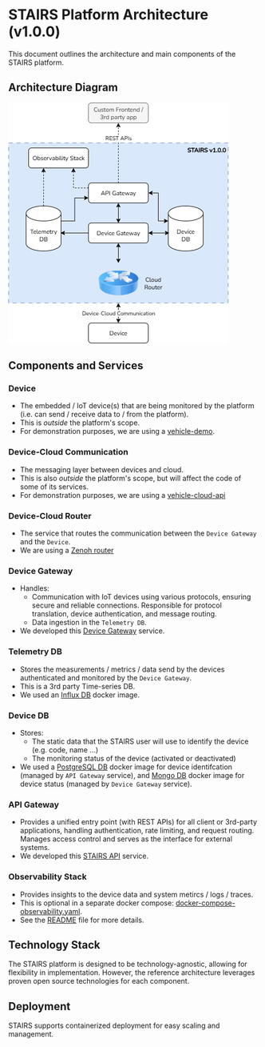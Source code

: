 # STAIRS Platform Architecture (v1.0.0)

This document outlines the architecture and main components of the STAIRS platform.


## Architecture Diagram

![STAIRS Overall Architecture](<STAIRS-Overall Architecture.drawio.png>)

## Components and Services

### Device
* The embedded / IoT device(s) that are being monitored by the platform (i.e. can send / receive data to / from the platform).
* This is *outside* the platform's scope.
* For demonstration purposes, we are using a [vehicle-demo](../devices/).

### Device-Cloud Communication
* The messaging layer between devices and cloud.
* This is also *outside* the platform's scope, but will affect the code of some of its services.
* For demonstration purposes, we are using a [vehicle-cloud-api](../api/)

### Device-Cloud Router
* The service that routes the communication between the `Device Gateway` and the `Device`.
* We are using a [Zenoh router](../docker/backend/cloud_router/)

### Device Gateway
* Handles:
    - Communication with IoT devices using various protocols, ensuring secure and reliable connections. Responsible for protocol translation, device authentication, and message routing.
    - Data ingestion in the `Telemetry DB`.
* We developed this [Device Gateway](../cloud/backend/) service.

### Telemetry DB
* Stores the measurements / metrics / data send by the devices authenticated and monitored by the `Device Gateway`.
* This is a 3rd party Time-series DB.
* We used an [Influx DB](../docker-compose.yaml) docker image.

### Device DB
* Stores:
    - The static data that the STAIRS user will use to identify the device (e.g. code, name ...)
    - The monitoring status of the device (activated or deactivated)
* We used a [PostgreSQL DB](../docker-compose.yaml) docker image for device identifcation (managed by `API Gateway` service), and [Mongo DB](../docker-compose.yaml) docker image for device status (managed by `Device Gateway` service).

### API Gateway
* Provides a unified entry point (with REST APIs) for all client or 3rd-party applications, handling authentication, rate limiting, and request routing. Manages access control and serves as the interface for external systems.
* We developed this [STAIRS API](../cloud/backend/stairs_api/README.md) service.

### Observability Stack
* Provides insights to the device data and system metircs / logs / traces.
* This is optional in a separate docker compose: [docker-compose-observability.yaml](../docker-compose.observability.yaml).
* See the [README](../README.md) file for more details.

## Technology Stack

The STAIRS platform is designed to be technology-agnostic, allowing for flexibility in implementation. However, the reference architecture leverages proven open source technologies for each component.

## Deployment

STAIRS supports containerized deployment for easy scaling and management.
